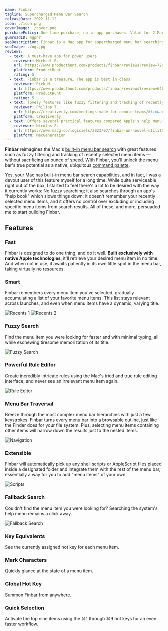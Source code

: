```yaml
---
name: Finbar
tagline: Supercharged Menu Bar Search
releaseDate: 2022-11-12
icon: ./icon.png
coverImage: ./cover.png
purchasePolicy: One time purchase, no in–app purchases. Valid for 2 Macs.
gumroadID: mgpnr
seoDescription: Finbar is a Mac app for supercharged menu bar searching.
seoImage: ./og.jpg
reviews:
  - text: A must-have app for power users
    reviewer: Michael P.
    url: https://www.producthunt.com/products/finbar/reviews?review=726899
    platform: ProductHunt
    rating: 5
  - text: Finbar is a treasure… The app is best in class 
    reviewer: Rick M.
    url: https://www.producthunt.com/products/finbar/reviews?review=646983
    platform: ProductHunt
    rating: 5
  - text: lovely features like fuzzy filtering and tracking of recently selected menu items
    reviewer: Philipp T.
    url: https://creativerly.com/meetings-made-for-remote-teams/#finbar-→
    platform: Creativerly
  - text: Offers several practical features compared Apple's help menu
    reviewer: Nicolas F.
    url: https://www.macg.co/logiciels/2023/07/finbar-un-nouvel-utilitaire-qui-cherche-des-commandes-dans-les-menus-de-macos-138369
    platform: MacGeneration
---
```


**Finbar** reimagines the Mac's [built–in menu bar search](https://support.apple.com/en-us/guide/mac-help/hlpvw003/13.0/mac/13.0) with great features such as fuzzy filtering and tracking of recently selected menu items — without sacrificing an ounce of speed. With Finbar, you'll unlock the menu bar's true potential as a native, ubiquitous [command palette](https://capiche.com/e/consumer-dev-tools-command-palette).

Yes, your Mac has built–in menu bar search capabilities, and in fact, I was a devout user of this feature myself for a long time. While quite serviceable right out of the box, I started to feel there's a lot to be desired with the way it currently works: No fuzzy searching; it also searches through an app's "help book" which slows things down; it doesn't remember your recently selected menu items, and it offers no control over excluding or including specific menu items from search results. All of these, and more, persuaded me to start building Finbar.

<div class="features full-width">

## Features

<div class="feature">

### Fast

Finbar is designed to do one thing, and do it well. **Built exclusively with native Apple technologies**, it'll retrieve your desired menu item in no time. And when not in use, it awaits patiently in its own little spot in the menu bar, taking virtually no resources.

</div>
<div class="feature">

### Smart

Finbar remembers every menu item you've selected, gradually accumulating a list of your favorite menu items. This list stays relevant across launches, and even when menu items have a dynamic, varying title.

![Recents 1](./recents-1.png)
![Recents 2](./recents-2.png)

</div>
<div class="feature">

### Fuzzy Search

Find the menu item you were looking for faster and with minimal typing, all while eschewing tiresome memorization of its title.

![Fuzzy Search](./fuzzy-search.png)

</div>
<div class="feature">

### Powerful Rule Editor

Create incredibly intricate rules using the Mac's tried and true rule editing interface, and never see an irrelevant menu item again.

![Rule Editor](./rule-editor.png)

</div>
<div class="feature">

### Menu Bar Traversal

Breeze through the most complex menu bar hierarchies with just a few keystrokes: Finbar turns every menu bar into a browsable outline, just like the Finder does for your file system. Plus, selecting menu items containing other items will narrow down the results just to the nested items.

![Navigation](./navigation.jpg)

</div>
<div class="feature">

### Extensible

Finbar will automatically pick up any shell scripts or AppleScript files placed inside a designated folder and integrate them with the rest of the menu bar, essentially a way for you to add "menu items" of your own.

![Scripts](./scripts.png)

</div>
<div class="feature">

### Fallback Search

Couldn't find the menu item you were looking for? Searching the system's help menu remains a click away.

![Fallback Search](./fallback.png)

</div>
<div class="feature">

### Key Equivalents

See the currently assigned hot key for each menu item.

</div>
<div class="feature">

### Mark Characters

Quickly glance at the state of a menu item.

</div>
<div class="feature">

### Global Hot Key

Summon Finbar from anywhere.

</div>
<div class="feature">

### Quick Selection

Activate the top nine items using the ⌘1 through ⌘9 hot keys for an even faster workflow.

</div>

</div>
